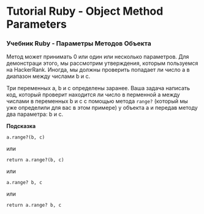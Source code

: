 # Tutorial Ruby - Object Method Parameters

### Учебник Ruby - Параметры Методов Объекта

Метод может принимать 0 или один или несколько параметров. Для демонстраци этого, мы рассмотрим утверждения, которым пользуемся на HackerRank. Иногда, мы должны проверить попадает ли число a в диапазон между числами b и c.

Три переменных a, b и с определены заранее. Ваша задача написать код, который проверит находится ли число в перменной a между числами в переменных b и c с помощью метода `range?` (который мы уже определили для вас в этом примере) у объекта а и передав методу два параметра: b и c.

**Подсказка**

`a.range?(b, c)`

или

`return a.range?(b, c)`

или

`a.range? b, c`

или

`return a.range? b, c`